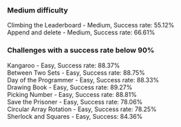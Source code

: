 ### Medium difficulty
Climbing the Leaderboard - Medium, Success rate: 55.12%  
Append and delete - Medium, Success rate: 66.61%


### Challenges with a success rate below 90%

Kangaroo - Easy, Success rate: 88.37%  
Between Two Sets - Easy, Success rate: 88.75%  
Day of the Programmer - Easy, Success rate: 88.33%  
Drawing Book - Easy, Success rate: 89.27%  
Picking Number - Easy, Success rate: 88.81%  
Save the Prisoner - Easy, Success rate: 78.06%  
Circular Array Rotation - Easy, Success rate: 78.25%  
Sherlock and Squares - Easy, Success: 84.36%  
